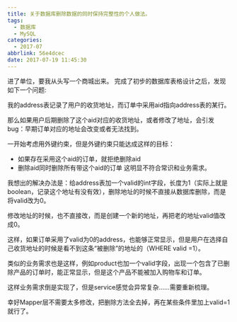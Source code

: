 ```yaml
---
title: 关于数据库删除数据的同时保持完整性的个人做法。
tags:
  - 数据库
  - MySQL
categories:
  - 2017-07
abbrlink: 56e4dcec
date: 2017-07-19 11:45:30
---
```

进了单位，要我从头写一个商城出来。
完成了初步的数据库表格设计之后，发现如下一个问题:

我的address表记录了用户的收货地址，而订单中采用aid指向address表的某行。

那么如果用户后期删除了这个aid对应的收货地址，或者修改了地址，会引发bug：早期订单对应的地址会改变或者无法找到。

一开始考虑用外键约束，但是外键约束只能达成这样的目标：

- 如果存在采用这个aid的订单，就拒绝删除aid
- 删除aid同时删除所有带这个aid的订单
这明显不符合常识和业务需求。

我想出的解决办法是：给address表加一个valid的int字段，长度为1（实际上就是boolean，记录这个地址有没有效），删除地址的时候不直接从数据库删除，而是将valid改为0。

修改地址的时候，也不直接改，而是创建一个新的地址，再把老的地址valid值改成0。

这样，如果订单采用了valid为0的address，也能够正常显示，但是用户在选择自己收货地址的时候是看不到这条“被删除”的地址的（WHERE valid =1）。

类似的业务需求也是这样，例如product也加一个valid字段，出现一个包含了已删除产品的订单时，能正常显示，但是这个产品不能被加入购物车和订单。

这样业务需求倒是实现了，但是service感觉会异常复杂……需要重新梳理。

幸好Mapper层不需要太多修改，把删除方法全去掉，再在某些条件里加上valid=1就行了。